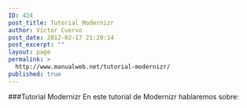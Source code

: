 ```yaml
---
ID: 424
post_title: Tutorial Modernizr
author: Víctor Cuervo
post_date: 2012-02-17 21:20:14
post_excerpt: ""
layout: page
permalink: >
  http://www.manualweb.net/tutorial-modernizr/
published: true
---
```


###Tutorial Modernizr
En este tutorial de Modernizr hablaremos sobre:
